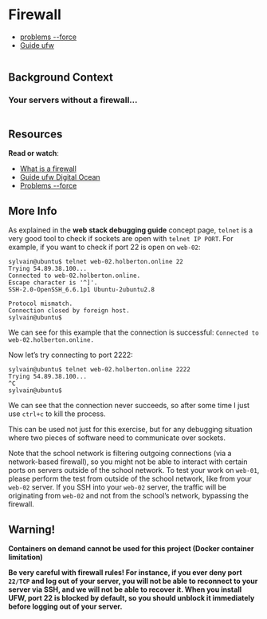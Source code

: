 # Firewall


- [problems --force](https://serverfault.com/questions/790143/ufw-enable-requires-y-prompt-how-to-automate-with-bash-script)
- [Guide ufw](https://www.digitalocean.com/community/tutorials/how-to-set-up-a-firewall-with-ufw-on-ubuntu-18-04)


<div class="well clean" id="project-description">
  <p><img src="https://s3.amazonaws.com/intranet-projects-files/holbertonschool-sysadmin_devops/284/V1HjQ1Y.png" alt="" style=""></p>

<h2>Background Context</h2>

<h3>Your servers without a firewall…</h3>

<p><img src="https://s3.amazonaws.com/intranet-projects-files/holbertonschool-sysadmin_devops/155/holbertonschool-firewall.gif" alt="" style=""></p>

<h2>Resources</h2>

<p><strong>Read or watch</strong>:</p>

<ul>
<li><a href="https://en.wikipedia.org/wiki/Firewall_%28computing%29" title="What is a firewall" target="_blank">What is a firewall</a> </li>
<li><a href="https://www.digitalocean.com/community/tutorials/how-to-set-up-a-firewall-with-ufw-on-ubuntu-18-04" title="Guide ufw" target="_blank">Guide ufw Digital Ocean</a> </li>
<li><a href="https://serverfault.com/questions/790143/ufw-enable-requires-y-prompt-how-to-automate-with-bash-script" title="Problems --force" target="_blank">Problems --force</a> </li>
</ul>

<h2>More Info</h2>

<p>As explained in the <strong>web stack debugging guide</strong> concept page, <code>telnet</code> is a very good tool to check if sockets are open with <code>telnet IP PORT</code>. For example, if you want to check if port 22 is open on <code>web-02</code>:</p>

<pre><code>sylvain@ubuntu$ telnet web-02.holberton.online 22
Trying 54.89.38.100...
Connected to web-02.holberton.online.
Escape character is '^]'.
SSH-2.0-OpenSSH_6.6.1p1 Ubuntu-2ubuntu2.8

Protocol mismatch.
Connection closed by foreign host.
sylvain@ubuntu$
</code></pre>

<p>We can see for this example that the connection is successful: 
<code>Connected to web-02.holberton.online.</code></p>

<p>Now let’s try connecting to port 2222:</p>

<pre><code>sylvain@ubuntu$ telnet web-02.holberton.online 2222
Trying 54.89.38.100...
^C
sylvain@ubuntu$
</code></pre>

<p>We can see that the connection never succeeds, so after some time I just use <code>ctrl+c</code> to kill the process.</p>

<p>This can be used not just for this exercise, but for any debugging situation where two pieces of software need to communicate over sockets.</p>

<p>Note that the school network is filtering outgoing connections (via a network-based firewall), so you might not be able to interact with certain ports on servers outside of the school network. To test your work on <code>web-01</code>, please perform the test from outside of the school network, like from your <code>web-02</code> server. If you SSH into your <code>web-02</code> server, the traffic will be originating from <code>web-02</code> and not from the school’s network, bypassing the firewall.</p>

<h2>Warning!</h2>

<p><strong>Containers on demand cannot be used for this project (Docker container limitation)</strong></p>

<p><strong>Be very careful with firewall rules! For instance, if you ever deny port <code>22/TCP</code> and log out of your server, you will not be able to reconnect to your server via SSH, and we will not be able to recover it. When you install UFW, port 22 is blocked by default, so you should unblock it immediately before logging out of your server.</strong></p>

</div>
